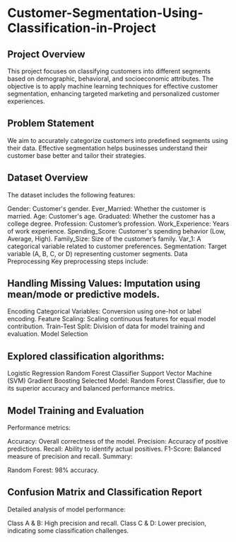 # Customer-Segmentation-Using-Classification-in-Project

## Project Overview
This project focuses on classifying customers into different segments based on demographic, behavioral, and socioeconomic attributes. The objective is to apply machine learning techniques for effective customer segmentation, enhancing targeted marketing and personalized customer experiences.

## Problem Statement
We aim to accurately categorize customers into predefined segments using their data. Effective segmentation helps businesses understand their customer base better and tailor their strategies.

## Dataset Overview
The dataset includes the following features:

Gender: Customer's gender.
Ever_Married: Whether the customer is married.
Age: Customer's age.
Graduated: Whether the customer has a college degree.
Profession: Customer’s profession.
Work_Experience: Years of work experience.
Spending_Score: Customer's spending behavior (Low, Average, High).
Family_Size: Size of the customer’s family.
Var_1: A categorical variable related to customer preferences.
Segmentation: Target variable (A, B, C, or D) representing customer segments.
Data Preprocessing
Key preprocessing steps include:

## Handling Missing Values: Imputation using mean/mode or predictive models.
Encoding Categorical Variables: Conversion using one-hot or label encoding.
Feature Scaling: Scaling continuous features for equal model contribution.
Train-Test Split: Division of data for model training and evaluation.
Model Selection
## Explored classification algorithms:

Logistic Regression
Random Forest Classifier
Support Vector Machine (SVM)
Gradient Boosting
Selected Model: Random Forest Classifier, due to its superior accuracy and balanced performance metrics.

## Model Training and Evaluation
Performance metrics:

Accuracy: Overall correctness of the model.
Precision: Accuracy of positive predictions.
Recall: Ability to identify actual positives.
F1-Score: Balanced measure of precision and recall.
Summary:

Random Forest: 98% accuracy.

## Confusion Matrix and Classification Report
Detailed analysis of model performance:

Class A & B: High precision and recall.
Class C & D: Lower precision, indicating some classification challenges.
